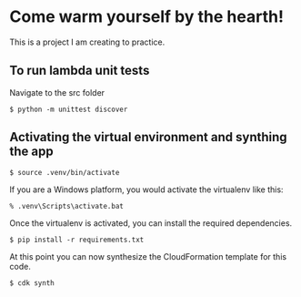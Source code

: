 
# Come warm yourself by the hearth!

This is a project I am creating to practice.

## To run lambda unit tests
Navigate to the src folder
```
$ python -m unittest discover
```

## Activating the virtual environment and synthing the app

```
$ source .venv/bin/activate
```

If you are a Windows platform, you would activate the virtualenv like this:

```
% .venv\Scripts\activate.bat
```

Once the virtualenv is activated, you can install the required dependencies.

```
$ pip install -r requirements.txt
```

At this point you can now synthesize the CloudFormation template for this code.

```
$ cdk synth
```